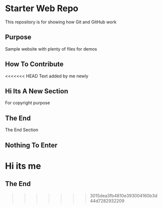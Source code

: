 # Starter Web Repo

This repository is for showing how Git and GitHub work

## Purpose

Sample website with plenty of files for demos

## How To Contribute

<<<<<<< HEAD
Text added by me newly

## Hi Its A New Section

For copyright purpose

## The End

The End Section

## Nothing To Enter

Hi its me
=======
## The End
>>>>>>> 3015dea3fb4810e393004160b3d44d7282932209

